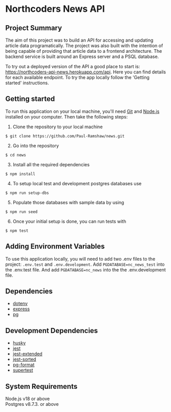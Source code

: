 # Northcoders News API

## Project Summary

The aim of this project was to build an API for accessing and updating article data programatically. The project was also built with the intention of being capable of providing that article data to a frontend architecture. The backend service is built around an Express server and a PSQL database.

To try out a deployed version of the API a good place to start is: https://northcoders-api-news.herokuapp.com/api. Here you can find details for each available endpoint. To try the app locally follow the 'Getting started' instructions.

## Getting started

To run this application on your local machine, you'll need [Git](https://git-scm.com/) and [Node.js](https://nodejs.org/en/download/) installed on your computer. Then take the following steps:

1. Clone the repository to your local machine

```
$ git clone https://github.com/Paul-Ramshaw/news.git
```

2. Go into the repository

```
$ cd news
```

3. Install all the required dependencies

```
$ npm install
```

4. To setup local test and development postgres databases use

```
$ npm run setup-dbs
```

5. Populate those databases with sample data by using

```
$ npm run seed
```

6. Once your initial setup is done, you can run tests with

```
$ npm test
```

## Adding Environment Variables

To use this application locally, you will need to add two .env files to the project: `.env.test` and `.env.development`. Add `PGDATABASE=nc_news_test` into the .env.test file. And add `PGDATABASE=nc_news` into the the .env.development file.

## Dependencies

- [dotenv](https://www.npmjs.com/package/dotenv)
- [express](https://expressjs.com/)
- [pg](https://www.npmjs.com/package/pg)

## Development Dependencies

- [husky](https://typicode.github.io/husky/#/)
- [jest](https://jestjs.io/)
- [jest-extended](https://www.npmjs.com/package/jest-extended)
- [jest-sorted](https://www.npmjs.com/package/jest-sorted)
- [pg-format](https://www.npmjs.com/package/pg-format)
- [supertest](https://www.npmjs.com/package/supertest)

## System Requirements

Node.js v18 or above<br>
Postgres v8.7.3. or above
